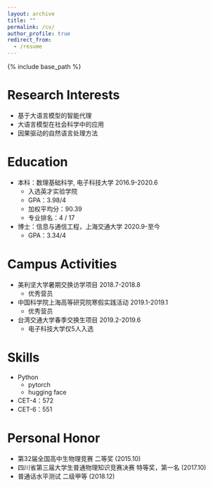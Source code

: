 ```yaml
---
layout: archive
title: ""
permalink: /cv/
author_profile: true
redirect_from:
  - /resume
---
```


{% include base_path %}

Research Interests
======
* 基于大语言模型的智能代理
* 大语言模型在社会科学中的应用
* 因果驱动的自然语言处理方法

Education
======
* 本科：数理基础科学, 电子科技大学 2016.9-2020.6
  * 入选英才实验学院
  * GPA：3.98/4
  * 加权平均分：90.39
  * 专业排名：4 / 17
* 博士：信息与通信工程，上海交通大学 2020.9-至今
  * GPA：3.34/4

Campus Activities
======
* 美利坚大学暑期交换访学项目 2018.7-2018.8
  * 优秀营员
* 中国科学院上海高等研究院寒假实践活动 2019.1-2019.1
  * 优秀营员
* 台湾交通大学春季交换生项目 2019.2-2019.6
  * 电子科技大学仅5人入选

Skills
======
* Python
  * pytorch
  * hugging face
* CET-4：572
* CET-6：551

Personal Honor
======
* 第32届全国高中生物理竞赛 二等奖 (2015.10)
* 四川省第三届大学生普通物理知识竞赛决赛 特等奖，第一名 (2017.10)
* 普通话水平测试 二级甲等 (2018.12)
